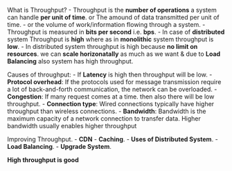 What is Throughput?
    - Throughput is the **number of operations** a system can handle **per unit of time**. or The amound of data transmitted per unit of time.
    - or the volume of work/information flowing through a system.
    - Throughput is measured in **bits per second** i.e. **bps**.
    - In case of **distributed** system Throughput is **high** where as in **monolithic** system throughput is **low**.
    - In distributed system throughput is high because **no limit on resources**. we can **scale horizonatally** as much as we want & due to **Load Balancing** also system has high throughput.


Causes of throughput:
    - If **Latency** is high then throughput will be low.
    - **Protocol overhead**: If the protocols used for message transmission require a lot of back-and-forth communication, the network can be overloaded. 
    - **Congestion**: If many request comes at a time. then also there will be low throughput.
    - **Connection type**: Wired connections typically have higher throughput than wireless connections. 
    - **Bandwidth**: Bandwidth is the maximum capacity of a network connection to transfer data. Higher bandwidth usually enables higher throughput


Improving Throughput.
    - **CDN**
    - **Caching**.
    - **Uses of Distributed System**.
    - **Load Balancing**.
    - **Upgrade System**.



**High throughput is good**